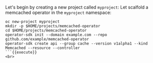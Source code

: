 Let's begin by creating a new project called `myproject`:
Let scalfold a memcached operator in the `myproject` namespace: 

```
oc new-project myproject
mkdir -p $HOME/projects/memcached-operator
cd $HOME/projects/memcached-operator
operator-sdk init --domain example.com --repo github.com/example/memcached-operator
operator-sdk create api --group cache --version v1alpha1 --kind Memcached --resource --controller
```{{execute}}
<br>
